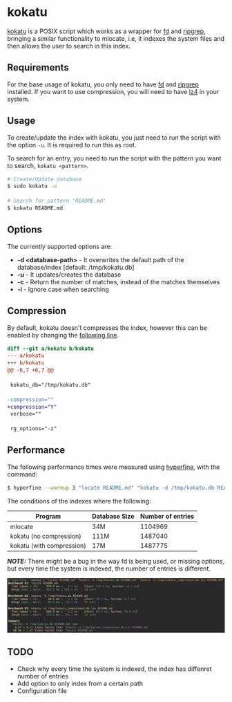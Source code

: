 # kokatu

[kokatu](https://translate.google.com/#view=home&op=translate&sl=en&tl=eu&text=locate)
is a POSIX script which works as a wrapper for [fd](https://github.com/sharkdp/fd) and [ripgrep](https://github.com/BurntSushi/ripgrep),
bringing a similar functionality to mlocate, i.e, it indexes the system files and then allows the user to search in this index.

## Requirements

For the base usage of kokatu, you only need to have [fd](https://github.com/sharkdp/fd) and [ripgrep](https://github.com/BurntSushi/ripgrep) installed.
If you want to use compression, you will need to have [lz4](https://github.com/lz4/lz4) in your system.

## Usage

To create/update the index with kokatu, you just need to run the script with the option `-u`.
It is required to run this as root.

To search for an entry, you need to run the script with the pattern you want to search, `kokatu <pattern>`.

```bash
# Create/Update database
$ sudo kokatu -u

# Search for pattern 'README.md'
$ kokatu README.md
```

## Options

The currently supported options are:

- **-d \<database-path\>**  - It overwrites the default path of the database/index [default: /tmp/kokatu.db]
- **-u**                    - It updates/creates the database
- **-c**                    - Return the number of matches, instead of the matches themselves
- **-i**                    - Ignore case when searching

## Compression

By default, kokatu doesn't compresses the index, however this can be enabled by changing the [following line](https://github.com/dedukun/kokatu/blob/master/kokatu#L9).

```diff
diff --git a/kokatu b/kokatu
--- a/kokatu
+++ b/kokatu
@@ -6,7 +6,7 @@

 kokatu_db="/tmp/kokatu.db"

-compression=""
+compression="Y"
 verbose=""

 rg_options="-z"
```

## Performance

The following performance times were measured using [hyperfine](https://github.com/sharkdp/hyperfine), with the command:
```bash
$ hyperfine --warmup 3 "locate README.md" "kokatu -d /tmp/kokatu.db README.md" "kokatu -d /tmp/kokatu_compressed.db.lz4 README.md"
```

The conditions of the indexes where the following:

| Program                   | Database Size | Number of entries |
|---------------------------|---------------|-------------------|
| mlocate                   | 34M           | 1104969           |
| kokatu (no compression)   | 111M          | 1487040           |
| kokatu (with compression) | 17M           | 1487775           |

***NOTE:*** There might be a bug in the way fd is being used, or missing options, but every time the system is indexed, the number of entries is different.

![](images/performance.png?raw=true)

## TODO

- Check why every time the system is indexed, the index has diffenret number of entries
- Add option to only index from a certain path
- Configuration file
